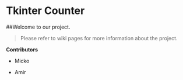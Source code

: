 # Tkinter Counter

##Welcome to our project. 
> Please refer to wiki pages for more information about the project.

__Contributors__ 
- Micko

- Amir

